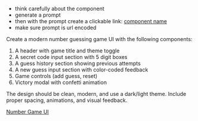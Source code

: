 - think carefully about the component
- generate a prompt
- then with the prompt create a clickable link: [component name](https://v0.dev/chat?q={prompt})
- make sure prompt is url encoded

Create a modern number guessing game UI with the following components:
1. A header with game title and theme toggle
2. A secret code input section with 5 digit boxes
3. A guess history section showing previous attempts
4. A new guess input section with color-coded feedback
5. Game controls (add guess, reset)
6. Victory modal with confetti animation

The design should be clean, modern, and use a dark/light theme. Include proper spacing, animations, and visual feedback.

[Number Game UI](https://v0.dev/chat?q=Create%20a%20modern%20number%20guessing%20game%20UI%20with%20the%20following%20components%3A%201.%20A%20header%20with%20game%20title%20and%20theme%20toggle%202.%20A%20secret%20code%20input%20section%20with%205%20digit%20boxes%203.%20A%20guess%20history%20section%20showing%20previous%20attempts%204.%20A%20new%20guess%20input%20section%20with%20color-coded%20feedback%205.%20Game%20controls%20%28add%20guess%2C%20reset%29%206.%20Victory%20modal%20with%20confetti%20animation.%20The%20design%20should%20be%20clean%2C%20modern%2C%20and%20use%20a%20dark%2Flight%20theme.%20Include%20proper%20spacing%2C%20animations%2C%20and%20visual%20feedback.)